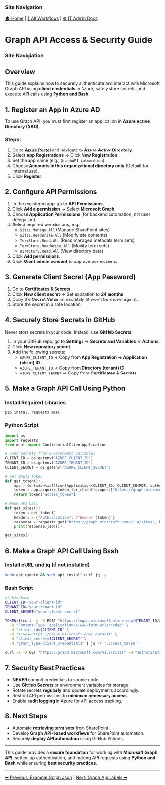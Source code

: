 <!-- description: Documentation about Graph API Access & Security Guide for Your Organization. -->

### Site Navigation
[🏠 Home](../../README.md) | [📂 All Workflows](../../users/users.md) | [⚙ IT Admin Docs](../README.md)

# Graph API Access & Security Guide

### Site Navigiation

## Overview
This guide explains how to securely authenticate and interact with Microsoft Graph API using **client credentials** in Azure, safely store secrets, and execute API calls using **Python and Bash**.

## 1. Register an App in Azure AD

To use Graph API, you must first register an application in **Azure Active Directory (AAD)**.

### Steps:
1. Go to **[Azure Portal](https://portal.azure.com/)** and navigate to **Azure Active Directory**.
2. Select **App Registrations** → Click **New Registration**.
3. Set the app name (e.g., `GraphAPI_Automation`).
4. Choose **Accounts in this organizational directory only** (Default for internal use).
5. Click **Register**.

## 2. Configure API Permissions

1. In the registered app, go to **API Permissions**.
2. Click **Add a permission** → Select **Microsoft Graph**.
3. Choose **Application Permissions** (for backend automation, not user delegation).
4. Select required permissions, e.g.:
   - `Sites.Manage.All` (Manage SharePoint sites)
   - `Sites.ReadWrite.All` (Modify site contents)
   - `TermStore.Read.All` (Read managed metadata term sets)
   - `TermStore.ReadWrite.All` (Modify term sets)
   - `Directory.Read.All` (View directory data)
5. Click **Add permissions**.
6. Click **Grant admin consent** to approve permissions.

## 3. Generate Client Secret (App Password)

1. Go to **Certificates & Secrets**.
2. Click **New client secret** → Set expiration to **24 months**.
3. Copy the **Secret Value** immediately (it won’t be shown again).
4. Store the secret in a safe location.

## 4. Securely Store Secrets in GitHub

Never store secrets in your code. Instead, use **GitHub Secrets**:

1. In your GitHub repo, go to **Settings** → **Secrets and Variables** → **Actions**.
2. Click **New repository secret**.
3. Add the following secrets:
   - `AZURE_CLIENT_ID` → Copy from **App Registration → Application (client) ID**
   - `AZURE_TENANT_ID` → Copy from **Directory (tenant) ID**
   - `AZURE_CLIENT_SECRET` → Copy from **Certificates & Secrets**

## 5. Make a Graph API Call Using Python

### Install Required Libraries
```bash
pip install requests msal
```

### Python Script
```python
import os
import requests
from msal import ConfidentialClientApplication

# Load secrets from environment variables
CLIENT_ID = os.getenv("AZURE_CLIENT_ID")
TENANT_ID = os.getenv("AZURE_TENANT_ID")
CLIENT_SECRET = os.getenv("AZURE_CLIENT_SECRET")

# Get OAuth Token
def get_token():
    app = ConfidentialClientApplication(CLIENT_ID, CLIENT_SECRET, authority=f"https://login.microsoftonline.com/{TENANT_ID}")
    token = app.acquire_token_for_client(scopes=["https://graph.microsoft.com/.default"])
    return token["access_token"]

# Make API Call
def get_sites():
    token = get_token()
    headers = {"Authorization": f"Bearer {token}"}
    response = requests.get("https://graph.microsoft.com/v1.0/sites", headers=headers)
    print(response.json())

get_sites()
```

## 6. Make a Graph API Call Using Bash

### Install cURL and jq (if not installed)
```bash
sudo apt update && sudo apt install curl jq -y
```

### Bash Script
```bash
#!/bin/bash
CLIENT_ID="your-client-id"
TENANT_ID="your-tenant-id"
CLIENT_SECRET="your-client-secret"

TOKEN=$(curl -s -X POST "https://login.microsoftonline.com/$TENANT_ID/oauth2/v2.0/token" \
  -H "Content-Type: application/x-www-form-urlencoded" \
  -d "client_id=$CLIENT_ID" \
  -d "scope=https://graph.microsoft.com/.default" \
  -d "client_secret=$CLIENT_SECRET" \
  -d "grant_type=client_credentials" | jq -r '.access_token')

curl -s -X GET "https://graph.microsoft.com/v1.0/sites" -H "Authorization: Bearer $TOKEN"
```

## 7. Security Best Practices
- **NEVER** commit credentials to source code.
- Use **GitHub Secrets** or environment variables for storage.
- Rotate secrets **regularly** and update deployments accordingly.
- Restrict API permissions to **minimum necessary access**.
- Enable **audit logging** in Azure for API access tracking.

## 8. Next Steps
- Automate **retrieving term sets** from SharePoint.
- Develop **Graph API-based workflows** for SharePoint automation.
- Securely **deploy API automation** using GitHub Actions.

---

This guide provides a **secure foundation** for working with **Microsoft Graph API**, setting up authentication, and making API requests using **Python and Bash** while ensuring **best security practices**.

---

[⬅ Previous: Example Graph Json](example-graph-json.md) | [Next: Graph Api Labels ➡](graph-api-labels.md)